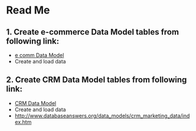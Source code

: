 # Read Me

## 1. Create e-commerce Data Model tables from following link: 
* [e comm Data Model](http://www.databaseanswers.org/data_models/e_commerce/index.htm)
* Create and load data

## 2. Create CRM Data Model tables from following link:
* [CRM Data Model](http://www.databaseanswers.org/data_models/crm_marketing_data/index.htm])
* Create and load data
* http://www.databaseanswers.org/data_models/crm_marketing_data/index.htm
